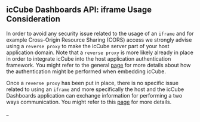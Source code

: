 ## icCube Dashboards API: iframe Usage Consideration

In order to avoid any security issue related to the usage of an `iframe` and for example Cross-Origin Resource Sharing
(CORS) access we strongly advise using a `reverse proxy` to make the icCube server part of your host application domain.
Note that a `reverse proxy` is more likely already in place in order to integrate icCube into the host application
authentication framework. You might refer to the general [page](https://www.iccube.com/support/documentation/) for more
details about how the authentication might be performed when embedding icCube.

Once a `reverse proxy` has been put in place, there is no specific issue related to using an `iframe` and more
specifically the host and the icCube Dashboards application can exchange information for performing a two ways
communication. You might refer to this [page](./EmbeddingJavascript.md) for more details.

_
